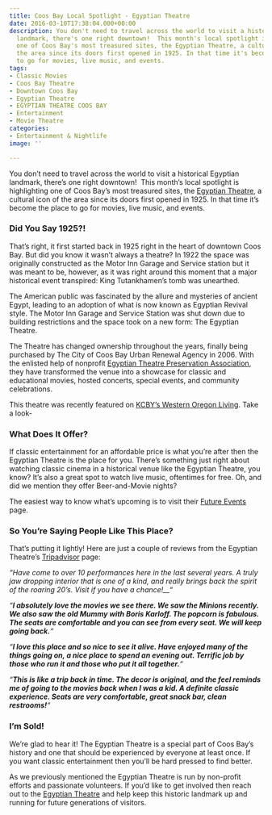 ```yaml
---
title: Coos Bay Local Spotlight - Egyptian Theatre
date: 2016-03-10T17:38:04.000+00:00
description: You don't need to travel across the world to visit a historical Egyptian
  landmark, there's one right downtown!  This month's local spotlight is highlighting
  one of Coos Bay's most treasured sites, the Egyptian Theatre, a cultural icon of
  the area since its doors first opened in 1925. In that time it's become the place
  to go for movies, live music, and events.
tags:
- Classic Movies
- Coos Bay Theatre
- Downtown Coos Bay
- Egyptian Theatre
- EGYPTIAN THEATRE COOS BAY
- Entertainment
- Movie Theatre
categories:
- Entertainment & Nightlife
image: ''

---
```

You don’t need to travel across the world to visit a historical Egyptian landmark, there’s one right downtown!  This month’s local spotlight is highlighting one of Coos Bay’s most treasured sites, the <a href="http://egyptiantheatreoregon.com/" target="_blank">Egyptian Theatre</a>, a cultural icon of the area since its doors first opened in 1925. In that time it’s become the place to go for movies, live music, and events.

### **Did You Say 1925?!**

That’s right, it first started back in 1925 right in the heart of downtown Coos Bay. But did you know it wasn’t always a theatre? In 1922 the space was originally constructed as the Motor Inn Garage and Service station but it was meant to be, however, as it was right around this moment that a major historical event transpired: King Tutankhamen’s tomb was unearthed.

The American public was fascinated by the allure and mysteries of ancient Egypt, leading to an adoption of what is now known as Egyptian Revival style. The Motor Inn Garage and Service Station was shut down due to building restrictions and the space took on a new form: The Egyptian Theatre.

The Theatre has changed ownership throughout the years, finally being purchased by The City of Coos Bay Urban Renewal Agency in 2006. With the enlisted help of nonprofit <a href="http://egyptiantheatreoregon.com/membership-info/" target="_blank">Egyptian Theatre Preservation Association</a>, they have transformed the venue into a showcase for classic and educational movies, hosted concerts, special events, and community celebrations.

This theatre was recently featured on <a href="http://kcby.com/features/western-oregon-living" target="_blank">KCBY’s Western Oregon Living</a>. Take a look-

### **What Does It Offer?**

If classic entertainment for an affordable price is what you’re after then the Egyptian Theatre is the place for you. There’s something just right about watching classic cinema in a historical venue like the Egyptian Theatre, you know? It’s also a great spot to watch live music, oftentimes for free. Oh, and did we mention they offer Beer-and-Movie nights?

The easiest way to know what’s upcoming is to visit their <a href="http://egyptiantheatreoregon.com/future-events/" target="_blank">Future Events</a> page.

### **So You’re Saying People Like This Place?**

That’s putting it lightly! Here are just a couple of reviews from the Egyptian Theatre’s [Tripadvisor](http://www.tripadvisor.com/Attraction_Review-g51813-d7227989-Reviews-Egyptian_Theater-Coos_Bay_Oregon.html#REVIEWS) page:

_“Have come to over 10 performances here in the last several years. A truly jaw dropping interior that is one of a kind, and really brings back the spirit of the roaring 20’s. Visit if you have a chance!__“_

_“**I absolutely love the movies we see there. We saw the Minions recently. We also saw the old Mummy with Boris Karloff. The popcorn is fabulous. The seats are comfortable and you can see from every seat. We will keep going back.**“_

_“**I love this place and so nice to see it alive. Have enjoyed many of the things going on, a nice place to spend an evening out. Terrific job by those who run it and those who put it all together.**“_

_“**This is like a trip back in time. The decor is original, and the feel reminds me of going to the movies back when I was a kid. A definite classic experience. Seats are very comfortable, great snack bar, clean restrooms!**“_

### **I’m Sold!**

We’re glad to hear it! The Egyptian Theatre is a special part of Coos Bay’s history and one that should be experienced by everyone at least once. If you want classic entertainment then you’ll be hard pressed to find better.

As we previously mentioned the Egyptian Theatre is run by non-profit efforts and passionate volunteers. If you’d like to get involved then reach out to the <a href="http://egyptiantheatreoregon.com/volunteer-info/" target="_blank">Egyptian Theatre</a> and help keep this historic landmark up and running for future generations of visitors.